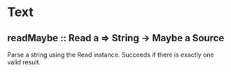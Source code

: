 
# Text 

## readMaybe :: Read a => String -> Maybe a Source #
Parse a string using the Read instance. Succeeds if there is exactly one valid result.

